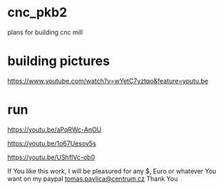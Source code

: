 # cnc_pkb2
plans for building cnc mill

# building pictures
https://www.youtube.com/watch?v=wYetC7yztqo&feature=youtu.be

# run
https://youtu.be/aPqRWc-AnOU

https://youtu.be/1o67Uesov5s

https://youtu.be/UShfIVc-ob0

If You like this work, I will be pleasured for any $, Euro or whatever You want on my paypal tomas.pavlica@centrum.cz
Thank You
